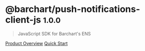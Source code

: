 # @barchart/push-notifications-client-js <small>1.0.0</small>

> JavaScript SDK for Barchart&#x27;s ENS

[Product Overview](/content/product_overview)
[Quick Start](/content/quick_start)